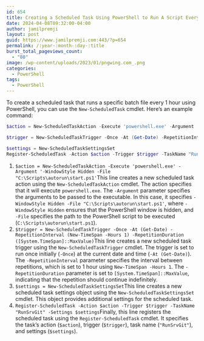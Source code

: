 ```yaml
---
id: 654
title: Creating a Scheduled Task Using PowerShell to Run A Script Every Hour
date: 2024-04-08T09:32:00-04:00
author: jamilpremji
layout: post
guid: https://www.jamilpremji.com:443/?p=654
permalink: /:year-:month-:day-:title
burst_total_pageviews_count:
  - "80"
image: /wp-content/uploads/2023/01/pngwing.com_.png
categories:
  - PowerShell
tags:
  - PowerShell
---
```


To create a scheduled task that runs a specific batch file every 1 hour using PowerShell, you can use the `New-ScheduledTask` cmdlet. Here’s an example command:

```powershell
$action = New-ScheduledTaskAction -Execute 'powershell.exe' -Argument '-WindowStyle Hidden -File "C:\Scripts\autorun\start.ps1'

$trigger = New-ScheduledTaskTrigger -Once -At (Get-Date) -RepetitionInterval (New-TimeSpan -Hours 1) -RepetitionDuration ([System.TimeSpan]::MaxValue)

$settings = New-ScheduledTaskSettingsSet
Register-ScheduledTask -Action $action -Trigger $trigger -TaskName "RunSrvGit" -Settings $settings

```

1. `$action = New-ScheduledTaskAction -Execute 'powershell.exe' -Argument '-WindowStyle Hidden -File "C:\Scripts\autorun\start.ps1'`This line creates a new scheduled task action using the `New-ScheduledTaskAction` cmdlet. The action specifies that it will execute `powershell.exe`. The `-Argument` parameter specifies the arguments to be passed to the executable. In this case, it specifies `-WindowStyle Hidden -File "C:\Scripts\autorun\start.ps1'`, where `-WindowStyle Hidden` ensures that the PowerShell window is hidden, and `-File` specifies the path to the PowerShell script to be executed (`C:\Scripts\autorun\start.ps1`).
2. `$trigger = New-ScheduledTaskTrigger -Once -At (Get-Date) -RepetitionInterval (New-TimeSpan -Hours 1) -RepetitionDuration ([System.TimeSpan]::MaxValue)`This line creates a new scheduled task trigger using the `New-ScheduledTaskTrigger` cmdlet. The trigger is set to run once initially (`-Once`) at the current date and time (`-At (Get-Date)`). The `-RepetitionInterval` parameter specifies the interval between repetitions, which is set to 1 hour using `New-TimeSpan -Hours 1`. The `-RepetitionDuration` parameter is set to `[System.TimeSpan]::MaxValue`, indicating that the repetition should continue indefinitely.
3. `$settings = New-ScheduledTaskSettingsSet`This line creates a new scheduled task settings object using the `New-ScheduledTaskSettingsSet` cmdlet. This object provides additional settings for the scheduled task.
4. `Register-ScheduledTask -Action $action -Trigger $trigger -TaskName "RunSrvGit" -Settings $settings`Finally, this line registers the scheduled task using the `Register-ScheduledTask` cmdlet. It specifies the task’s action (`$action`), trigger (`$trigger`), task name (`"RunSrvGit"`), and settings (`$settings`).